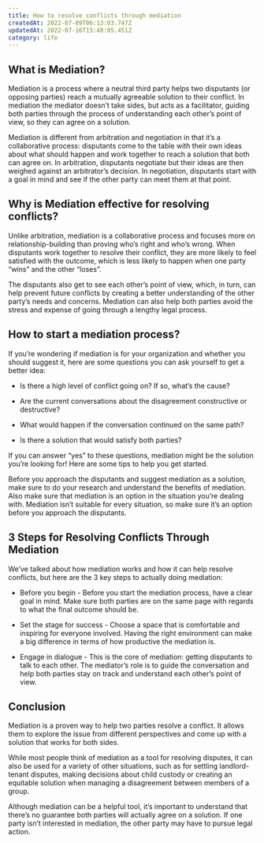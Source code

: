 ```yaml
---
title: How to resolve conflicts through mediation
createdAt: 2022-07-09T06:13:03.747Z
updatedAt: 2022-07-16T15:48:05.451Z
category: life
---
```


## What is Mediation?

Mediation is a process where a neutral third party helps two disputants (or opposing parties) reach a mutually agreeable solution to their conflict. In mediation the mediator doesn’t take sides, but acts as a facilitator, guiding both parties through the process of understanding each other’s point of view, so they can agree on a solution.

Mediation is different from arbitration and negotiation in that it’s a collaborative process: disputants come to the table with their own ideas about what should happen and work together to reach a solution that both can agree on. In arbitration, disputants negotiate but their ideas are then weighed against an arbitrator’s decision. In negotiation, disputants start with a goal in mind and see if the other party can meet them at that point.

## Why is Mediation effective for resolving conflicts?

Unlike arbitration, mediation is a collaborative process and focuses more on relationship-building than proving who’s right and who’s wrong. When disputants work together to resolve their conflict, they are more likely to feel satisfied with the outcome, which is less likely to happen when one party “wins” and the other “loses”.

The disputants also get to see each other’s point of view, which, in turn, can help prevent future conflicts by creating a better understanding of the other party’s needs and concerns. Mediation can also help both parties avoid the stress and expense of going through a lengthy legal process.

## How to start a mediation process?

If you’re wondering if mediation is for your organization and whether you should suggest it, here are some questions you can ask yourself to get a better idea:

- Is there a high level of conflict going on? If so, what’s the cause?

- Are the current conversations about the disagreement constructive or destructive?

- What would happen if the conversation continued on the same path?

- Is there a solution that would satisfy both parties?

If you can answer “yes” to these questions, mediation might be the solution you’re looking for! Here are some tips to help you get started.

Before you approach the disputants and suggest mediation as a solution, make sure to do your research and understand the benefits of mediation. Also make sure that mediation is an option in the situation you’re dealing with. Mediation isn’t suitable for every situation, so make sure it’s an option before you approach the disputants.

## 3 Steps for Resolving Conflicts Through Mediation

We’ve talked about how mediation works and how it can help resolve conflicts, but here are the 3 key steps to actually doing mediation:

- Before you begin - Before you start the mediation process, have a clear goal in mind. Make sure both parties are on the same page with regards to what the final outcome should be.

- Set the stage for success - Choose a space that is comfortable and inspiring for everyone involved. Having the right environment can make a big difference in terms of how productive the mediation is.

- Engage in dialogue - This is the core of mediation: getting disputants to talk to each other. The mediator’s role is to guide the conversation and help both parties stay on track and understand each other’s point of view.

## Conclusion

Mediation is a proven way to help two parties resolve a conflict. It allows them to explore the issue from different perspectives and come up with a solution that works for both sides.

While most people think of mediation as a tool for resolving disputes, it can also be used for a variety of other situations, such as for settling landlord-tenant disputes, making decisions about child custody or creating an equitable solution when managing a disagreement between members of a group.

Although mediation can be a helpful tool, it’s important to understand that there’s no guarantee both parties will actually agree on a solution. If one party isn’t interested in mediation, the other party may have to pursue legal action.
